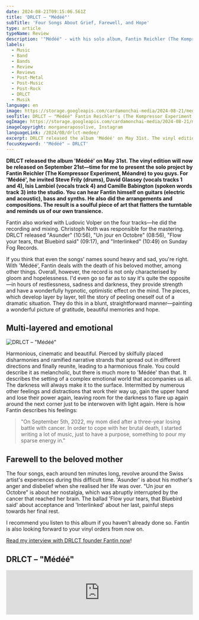 ```yaml
---
date: 2024-08-21T09:15:06.561Z
title: 'DRLCT – "Médéé"'
subTitle: 'Four Songs About Grief, Farewell, and Hope'
type: article
typeName: Review
description: '"Médéé" - with his solo album, Fantin Reichler (The Kompressor Experiment, Méandre) processes the last farewell to his sadly passed mother. Listen to the record here and find out what‘s special about it.'
labels:
  - Music
  - Band
  - Bands
  - Review
  - Reviews
  - Post-Metal
  - Post-Music
  - Post-Rock
  - DRLCT
  - Musik
language: en
image: https://storage.googleapis.com/cardamonchai-media/2024-08-21/medee-soundsvegan-com-jpg-imagine-080808_09100e_1024_768/640.webp
seoTitle: DRLCT – "Médéé" Fantin Reichler's (The Kompressor Experiment, Méandre) solo project
ogImage: https://storage.googleapis.com/cardamonchai-media/2024-08-21/medee-soundsvegan-com-og-jpg-imagine-080808_172327_1200_628/640.webp
imageCopyright: morganeraposolive, Instagram
languageLink: /2024/08/drlct-medee/
excerpt: DRLCT released the album 'Médéé' on May 31st. The vinyl edition will now be released on September 21st—time for me to present the solo project by Fantin Reichler (The Kompressor Experiment, Méandre) to you guys. A soulful piece of music that flatters the record player and reminds us of our own transience awaits you.
focusKeyword: '"Médéé" – DRLCT'
---
```


**DRLCT released the album 'Médéé' on May 31st. The vinyl edition will now be released on September 21st—time for me to present the solo project by Fantin Reichler (The Kompressor Experiment, Méandre) to you guys. For 'Médéé', he invited Steve Frily (drums), David Glassey (vocals tracks 1 and 4), Isis Lambiel (vocals track 4) and Camille Babington (spoken words track 3) into the studio. You can hear Fantin himself on guitars (electric and acoustic), bass and synths. He also did the arrangements and compositions. The result is a soulful piece of art that flatters the turntable and reminds us of our own transience.**

Fantin also worked with Ludovic Volper on the four tracks—he did the recording and mixing. Christoph Noth was responsible for the mastering. DRLCT released "Asunder" (10:56), "Un jour en Octobre" (08:56), "Flow your tears, that Bluebird said" (09:17), and "Interlinked" (10:49) on Sunday Fog Records.

If you think that even the songs' names sound heavy and sad, you're right. With 'Médéé', Fantin deals with the death of his beloved mother, among other things. Overall, however, the record is not only characterised by gloom and hopelessness. I'd even go so far as to say it's quite the opposite—in hours of restlessness, sadness and darkness, they provide strength and have a wonderfully hypnotic, optimistic effect on the mind. The pieces, which develop layer by layer, tell the story of peeling oneself out of a dramatic situation. They do this in a blunt, straightforward manner—painting a wonderful picture of gratitude, beautiful memories and hope.

## Multi-layered and emotional

![DRLCT – "Médéé"](https://storage.googleapis.com/cardamonchai-media/2024-08-21/drlct-medee-coverart-soundsvegan-com-jpg-imagine-d8d8d8_6c8ec0_700_700/640.webp 'DRLCT – "Médéé"')

Harmonious, cinematic and beautiful. Pierced by skilfully placed disharmonies and ramified narrative strands that spread out in different directions and finally reunite, leading to a harmonious finale. You could describe it as melancholic, but there is much more to 'Médée' than that. It describes the setting of a complex emotional world that accompanies us all. The darkness will always make it to the surface. Intermitted by numerous other feelings and distractions that work their way up, gain the upper hand and lose their power again, leaving room for the darkness to flare up again around the next corner just to be interwoven with light again. Here is how Fantin describes his feelings:

> "On September 5th, 2022, my mom died after a three-year losing battle with cancer. In order to cope with her brutal death, I started writing a lot of music, just to have a purpose, something to pour my sparse energy in."

## Farewell to the beloved mother

The four songs, each around ten minutes long, revolve around the Swiss artist's experiences during this difficult time. 'Asunder' is about his mother's anger and disbelief when she realised her life was over. "Un jour en Octobre" is about her nostalgia, which was abruptly interrupted by the cancer that reached her brain. The ballad 'Flow your tears, that Bluebird said' about acceptance and 'Interlinked' about her last, painful steps towards her final rest.

I recommend you listen to this album if you haven't already done so. Fantin is also looking forward to your vinyl orders from now on.

[Read my interview with DRLCT founder Fantin now](https://soundsvegan.com/2024/09/drlct-interview-en/)!

## DRLCT – "Médéé"

<iframe
  style="border: 0; width: 100%; height: 120px;"
  src="https://bandcamp.com/EmbeddedPlayer/album=1614145965/size=large/bgcol=ffffff/linkcol=0687f5/tracklist=false/artwork=small/transparent=true/"
  seamless
>
  <a href="https://drlctpost.bandcamp.com/album/m-d-e">Médée by DRLCT</a>
</iframe>
